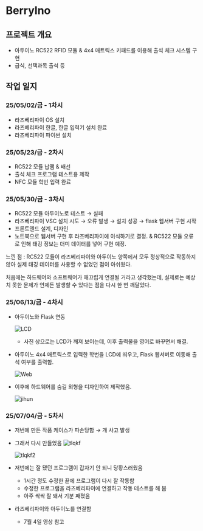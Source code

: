 # BerryIno

## 프로젝트 개요
- 아두이노 RC522 RFID 모듈 & 4x4 매트릭스 키패드를 이용해 출석 체크 시스템 구현
- 급식, 선택과목 출석 등

## 작업 일지

### 25/05/02/금 - 1차시
- 라즈베리파이 OS 설치
- 라즈베리파이 한글, 한글 입력기 설치 완료
- 라즈베리파이 파이썬 설치


### 25/05/23/금 - 2차시
- RC522 모듈 납땜 & 배선
- 출석 체크 프로그램 테스트용 제작
- NFC 모듈 학번 입력 완료


### 25/05/30/금 - 3차시
- RC522 모듈 아두이노로 테스트 → 실패
- 라즈베리파이 VSC 설치 시도 → 오류 발생 → 설치 성공 → flask 웹서버 구현 시작
- 프론트엔드 설계, 디자인
- 노트북으로 웹서버 구현 후 라즈베리파이에 이식하기로 결정. & RC522 모듈 오류로 인해 태깅 정보는 더미 데이터를 넣어 구현 예정.

느낀 점 : RC522 모듈이 라즈베리파이와 아두이노 양쪽에서 모두 정상적으로 작동하지 않아 실제 태깅 데이터를 사용할 수 없었던 점이 아쉬웠다.

처음에는 하드웨어와 소프트웨어가 매끄럽게 연결될 거라고 생각했는데, 실제로는 예상치 못한 문제가 언제든 발생할 수 있다는 점을 다시 한 번 깨달았다.

### 25/06/13/금 - 4차시
- 아두이노와 Flask 연동
  
  ![LCD](./img/LCD.png)

    - 사진 상으로는 LCD가 깨져 보이는데, 이후 출력물을 영어로 바꾸면서 해결.

- 아두이노 4x4 매트릭스로 입력한 학번을 LCD에 띄우고, Flask 웹서버로 이동해 출석 여부를 출력함.
    
  ![Web](./img/웹서버.png)
    
    

- 이후에 하드웨어를 숨길 외형을 디자인하여 제작했음.
    
  ![jihun](./img/맞짱.jpeg)


### 25/07/04/금 - 5차시
- 저번에 만든 작품 케이스가 파손당함 → 개 사고 발생

- 그래서 다시 만들었음
  ![tlqkf](./img/tlqkf.jpeg)

  ![tlqkf2](./img/tlqkf2.jpeg)

- 저번에는 잘 됐던 프로그램이 갑자기 안 되니 당황스러웠음
    - 1시간 정도 수정한 끝에 프로그램이 다시 잘 작동함
    - 수정한 프로그램을 라즈베리파이에 연결하고 작동 테스트를 해 봄
    - 아주 싹싹 잘 돼서 기분 째졌음
 
- 라즈베리파이와 아두이노를 연결함
    - 7월 4일 영상 참고
